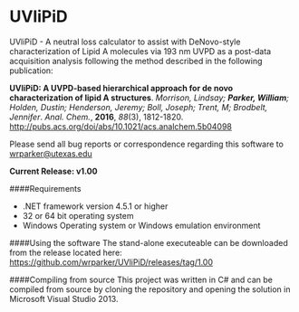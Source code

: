 # UVliPiD
UVliPiD  - A neutral loss calculator to assist with DeNovo-style characterization of Lipid A molecules via 193 nm UVPD as a post-data acquisition analysis following the  method described in the following publication:

**UVliPiD: A UVPD-based hierarchical approach for de novo characterization of lipid A structures**.  *Morrison, Lindsay; **Parker, William**; Holden, Dustin; Henderson, Jeremy; Boll, Joseph; Trent, M; Brodbelt, Jennifer*.  *Anal. Chem.*, **2016**, *88*(3), 1812-1820.  http://pubs.acs.org/doi/abs/10.1021/acs.analchem.5b04098

Please send all bug reports or correspondence regarding this software to wrparker@utexas.edu

**Current Release: v1.00**

####Requirements
* .NET framework version 4.5.1 or higher
* 32 or 64 bit operating system
* Windows Operating system or Windows emulation environment

####Using the software
The stand-alone executeable can be downloaded from the release located here: https://github.com/wrparker/UVliPiD/releases/tag/1.00

####Compiling from source
This project was written in C# and can be compiled from source by cloning the repository and opening the solution in Microsoft Visual Studio 2013.

